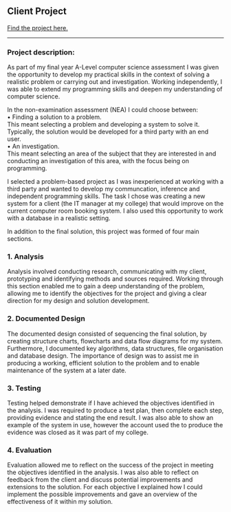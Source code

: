 ## Client Project

[Find the project here.](/pdf/ComputerScienceNEA.pdf)

---

### Project description:

As part of my final year A-Level computer science assessment I was given the opportunity to develop my practical skills in the context of solving a realistic problem or carrying out and investigation. Working independently, I was able to extend my programming skills and deepen my understanding of computer science.

In the non-examination assessment (NEA) I could choose between:
<br>
• Finding a solution to a problem.
<br>
This meant selecting a problem and developing a system to solve it. Typically, the solution
would be developed for a third party with an end user. 
<br>
• An investigation.
<br>
This meant selecting an area of the subject that they are interested in and conducting an
investigation of this area, with the focus being on programming.

I selected a problem-based project as I was inexperienced at working with a third party and wanted to develop my communcation, inference and independent programming skills.
The task I chose was creating a new system for a client (the IT manager at my college) that would improve on the current computer room booking system. I also used this opportunity to work with a database in a realistic setting.

In addition to the final solution, this project was formed of four main sections. 

### 1. Analysis
Analysis involved conducting research, communicating with my client, prototyping and identifying methods and sources required. Working through this section enabled me to gain a deep understanding of the problem, allowing me to identify the objectives for the project and giving a clear direction for my design and solution development. 

### 2. Documented Design
The documented design consisted of sequencing the final solution, by creating structure charts, flowcharts and data flow diagrams for my system. Furthermore, I documented key algorithms, data structures, file organisation and database design. The importance of design was to assist me in producing a working, efficient solution to the problem and to enable maintenance of the system at a later date.

### 3. Testing
Testing helped demonstrate if I have achieved the objectives identified in the analysis. I was required to produce a test plan, then complete each step, providing evidence and stating the end result. I was also able to show an example of the system in use, however the account used the to produce the evidence was closed as it was part of my college.

### 4. Evaluation
Evaluation allowed me to reflect on the success of the project in meeting the objectives identified in the analysis. I was also able to reflect on feedback from the client and discuss potential improvements and extensions to the solution. For each objective I explained how I could implement the possible improvements and gave an overview of the effectiveness of it within my solution.

